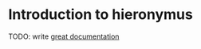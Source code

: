 # Introduction to hieronymus

TODO: write [great documentation](http://jacobian.org/writing/what-to-write/)

